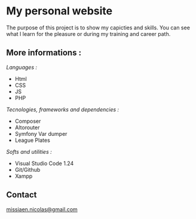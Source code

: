 # My personal website

The purpose of this project is to show my capicties and skills. You can see what I learn for the pleasure or during my training and career path.

## More informations :

*Languages :* 
- Html
- CSS
- JS
- PHP

*Tecnologies, frameworks and dependencies :*
- Composer
- Altorouter
- Symfony Var dumper
- League Plates

*Softs and utilities :*
- Visual Studio Code 1.24
- Git/Github
- Xampp

## Contact
missiaen.nicolas@gmail.com